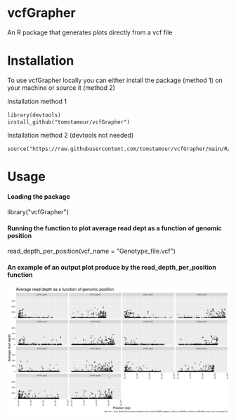# vcfGrapher
An R package that generates plots directly from a vcf file

# Installation
To use vcfGrapher locally you can either install the package (method 1) on your machine or source it (method 2)

Installation method 1
```
library(devtools)
install_github("tomstamour/vcfGrapher")
```
Installation method 2 (devtools not needed)
```
source("https://raw.githubusercontent.com/tomstamour/vcfGrapher/main/R/vcfGrapher.R")
```
# Usage
#### Loading the package
library("vcfGrapher")
<br>
#### Running the function to plot average read dept as a function of genomic position
read_depth_per_position(vcf_name = "Genotype_file.vcf")
<br>
#### An example of an output plot produce by the read_depth_per_position function
![Alt text](/images/Read_depth_per_genomic_position.png)
